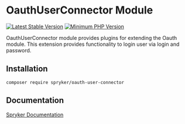 # OauthUserConnector Module
[![Latest Stable Version](https://poser.pugx.org/spryker/oauth-user-connector/v/stable.svg)](https://packagist.org/packages/spryker/oauth-user-connector)
[![Minimum PHP Version](https://img.shields.io/badge/php-%3E%3D%208.2-8892BF.svg)](https://php.net/)

OauthUserConnector module provides plugins for extending the Oauth module. This extension provides functionality to login user via login and password.

## Installation

```
composer require spryker/oauth-user-connector
```

## Documentation

[Spryker Documentation](https://docs.spryker.com)
